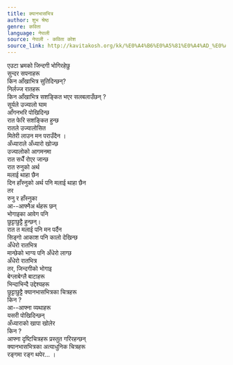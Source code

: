 ```yaml
---
title: क्यानभासभित्र
author: शुभ श्रेष्ठ
genre: कविता
language: नेपाली
source: नेपाली - कविता कोश
source_link: http://kavitakosh.org/kk/%E0%A4%B6%E0%A5%81%E0%A4%AD_%E0%A4%B6%E0%A5%8D%E0%A4%B0%E0%A5%87%E0%A4%B7%E0%A5%8D%E0%A4%A0
---
```


एउटा भ्रमको जिन्दगी भोगिरहेछु  
सुन्दर सपनाहरू  
किन आँखाभित्र सुतिदिन्छन्?  
निर्लज्ज रातहरू  
किन आँखाभित्र सशङ्कित भएर सलबलाउँछन् ?  
सूर्यले उज्यालो घाम  
आँगनभरि पोखिदिन्छ  
रात फेरि सशङ्कित हुन्छ  
रातले उज्यालोसित  
मितेरी लाउन मन पराउँदैन ।  
अँध्याराले अँध्यारो खोज्छ  
उज्यालोको आगमनमा  
रात सधैँ रोएर जान्छ  
रात रुनुको अर्थ  
मलाई थाहा छैन  
दिन हाँस्नुको अर्थ पनि मलाई थाहा छैन  
तर  
रुनु र हाँस्नुका  
आ--आफ्नैअ र्थहरू छन्  
भोगाइका आवेग पनि  
छुट्टाछुट्टै हुन्छन्।  
रात त मलाई पनि मन पर्दैन  
सिङ्गो आकाश पनि कालो देखिन्छ  
अँधेरो रातभित्र  
मान्छेको भाग्य पनि अँधेरो लाग्छ  
अँधेरो रातभित्र  
तर, जिन्दगीको भोगाइ  
बेग्लाबेग्लै बाटाहरू  
भिन्दाभिन्दै उद्देश्यहरू  
छुट्टाछुट्टै क्यानभासभित्रका चित्रहरू  
किन ?  
आ--आफ्ना व्यथाहरू  
यसरी पोखिदिन्छन्  
अँध्याराको खापा खोलेर  
किन ?  
आफ्ना दृष्टिचित्रहरू प्रस्तुत गरिरहन्छन्  
क्यानभासभित्रका अत्याधुनिक चित्रहरू  
रङ्गमा रङ्ग थपेर... ।
